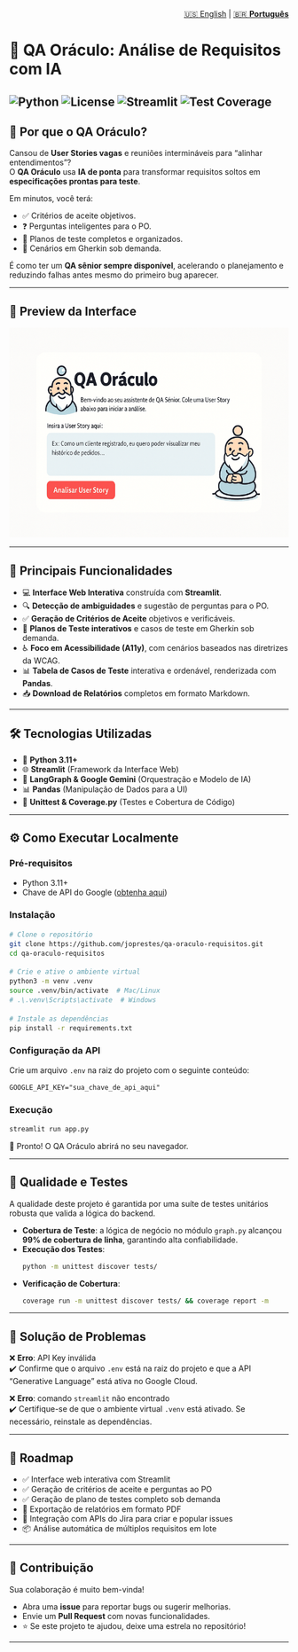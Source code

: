 <nav aria-label="Language switcher" style="text-align: right;">
  <a href="README.md">🇺🇸 English</a> | 
  <a href="README-pt.md" aria-current="page">🇧🇷 <strong>Português</strong></a>
</nav>

# 🔮 QA Oráculo: Análise de Requisitos com IA

![Python](https://img.shields.io/badge/python-3.11+-blue.svg)
![License](https://img.shields.io/badge/license-MIT-green.svg)
![Streamlit](https://img.shields.io/badge/Streamlit-App-red.svg)
![Test Coverage](https://img.shields.io/badge/coverage-99%25-brightgreen.svg)
---

## 🚀 Por que o QA Oráculo?

Cansou de **User Stories vagas** e reuniões intermináveis para “alinhar entendimentos”?  
O **QA Oráculo** usa **IA de ponta** para transformar requisitos soltos em **especificações prontas para teste**.  

Em minutos, você terá:  
- ✅ Critérios de aceite objetivos.  
- ❓ Perguntas inteligentes para o PO.  
- 📝 Planos de teste completos e organizados.  
- 🧪 Cenários em Gherkin sob demanda.  

É como ter um **QA sênior sempre disponível**, acelerando o planejamento e reduzindo falhas antes mesmo do primeiro bug aparecer.  

---
## 📸 Preview da Interface

![QA Oráculo Demo](assets/qa_oraculo_cartoon_demo.gif)

---

## 🚀 Principais Funcionalidades

-   💻 **Interface Web Interativa** construída com **Streamlit**.  
-   🔍 **Detecção de ambiguidades** e sugestão de perguntas para o PO.  
-   ✅ **Geração de Critérios de Aceite** objetivos e verificáveis.  
-   📝 **Planos de Teste interativos** e casos de teste em Gherkin sob demanda.  
-   ♿ **Foco em Acessibilidade (A11y)**, com cenários baseados nas diretrizes da WCAG.  
-   📊 **Tabela de Casos de Teste** interativa e ordenável, renderizada com **Pandas**.  
-   📥 **Download de Relatórios** completos em formato Markdown.  

---

## 🛠️ Tecnologias Utilizadas

-   🐍 **Python 3.11+**  
-   🌐 **Streamlit** (Framework da Interface Web)  
-   🧠 **LangGraph & Google Gemini** (Orquestração e Modelo de IA)  
-   📊 **Pandas** (Manipulação de Dados para a UI)  
-   🧪 **Unittest & Coverage.py** (Testes e Cobertura de Código)  

---

## ⚙️ Como Executar Localmente

### Pré-requisitos
-   Python 3.11+  
-   Chave de API do Google ([obtenha aqui](https://aistudio.google.com/app/apikey))  

### Instalação
```bash
# Clone o repositório
git clone https://github.com/joprestes/qa-oraculo-requisitos.git
cd qa-oraculo-requisitos

# Crie e ative o ambiente virtual
python3 -m venv .venv
source .venv/bin/activate  # Mac/Linux
# .\.venv\Scripts\activate  # Windows

# Instale as dependências
pip install -r requirements.txt
```

### Configuração da API
Crie um arquivo `.env` na raiz do projeto com o seguinte conteúdo:  

```env
GOOGLE_API_KEY="sua_chave_de_api_aqui"
```

### Execução
```bash
streamlit run app.py
```

🎉 Pronto! O QA Oráculo abrirá no seu navegador.  

---

## 🧪 Qualidade e Testes

A qualidade deste projeto é garantida por uma suíte de testes unitários robusta que valida a lógica do backend.  

- **Cobertura de Teste**: a lógica de negócio no módulo `graph.py` alcançou **99% de cobertura de linha**, garantindo alta confiabilidade.  
- **Execução dos Testes**:  
  ```bash
  python -m unittest discover tests/
  ```
- **Verificação de Cobertura**:  
  ```bash
  coverage run -m unittest discover tests/ && coverage report -m
  ```

---

## 🤔 Solução de Problemas

❌ **Erro**: API Key inválida  
✔️ Confirme que o arquivo `.env` está na raiz do projeto e que a API “Generative Language” está ativa no Google Cloud.  

❌ **Erro**: comando `streamlit` não encontrado  
✔️ Certifique-se de que o ambiente virtual `.venv` está ativado. Se necessário, reinstale as dependências.  

---

## 📌 Roadmap

- ✅ Interface web interativa com Streamlit  
- ✅ Geração de critérios de aceite e perguntas ao PO  
- ✅ Geração de plano de testes completo sob demanda  
- 📄 Exportação de relatórios em formato PDF  
- 🔗 Integração com APIs do Jira para criar e popular issues  
- 📦 Análise automática de múltiplos requisitos em lote  

---

## 🤝 Contribuição

Sua colaboração é muito bem-vinda!  
- Abra uma **issue** para reportar bugs ou sugerir melhorias.  
- Envie um **Pull Request** com novas funcionalidades.  
- ⭐ Se este projeto te ajudou, deixe uma estrela no repositório!  

---
